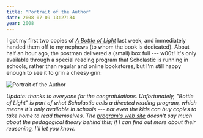 ```yaml
---
title: "Portrait of the Author"
date: 2008-07-09 13:27:34
year: 2008
---
```

I got my first two copies of <a href="http://pyre.third-bit.com/blog/archives/1280.html"><em>A Bottle of Light</em></a> last week, and immediately handed them off to my nephews (to whom the book is dedicated).  About half an hour ago, the postman delivered a (small) box full --- w00t!  It's only available through a special reading program that Scholastic is running in schools, rather than regular and online bookstores, but I'm still happy enough to see it to grin a cheesy grin:

<img src="{{site.github.url}}/files/2008/07/picture.jpg" alt="Portrait of the Author" />

<em>Update: thanks to everyone for the congratulations. Unfortunately, "Bottle of Light" is part of what Scholastic calls a directed reading program, which means it's only available *in* schools --- not even the kids can buy copies to take home to read themselves.  The <a href="http://www.scholastic.ca/education/movingupwithliteracyplace/">program's web site</a> doesn't say much about the pedagogical theory behind this; if I can find out more about their reasoning, I'll let you know.</em>
